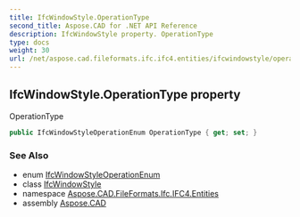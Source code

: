 ```yaml
---
title: IfcWindowStyle.OperationType
second_title: Aspose.CAD for .NET API Reference
description: IfcWindowStyle property. OperationType
type: docs
weight: 30
url: /net/aspose.cad.fileformats.ifc.ifc4.entities/ifcwindowstyle/operationtype/
---
```

## IfcWindowStyle.OperationType property

OperationType

```csharp
public IfcWindowStyleOperationEnum OperationType { get; set; }
```

### See Also

* enum [IfcWindowStyleOperationEnum](../../../aspose.cad.fileformats.ifc.ifc4.types/ifcwindowstyleoperationenum/)
* class [IfcWindowStyle](../)
* namespace [Aspose.CAD.FileFormats.Ifc.IFC4.Entities](../../ifcwindowstyle/)
* assembly [Aspose.CAD](../../../)



